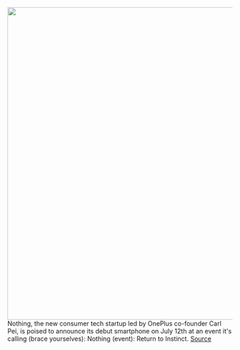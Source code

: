 <img src='https://cdn.vox-cdn.com/thumbor/7yOtWOte6ET5xzJSpgIWF4bI4xM=/0x0:1050x700/1200x800/filters:focal(441x266:609x434)/cdn.vox-cdn.com/uploads/chorus_image/image/71092187/Nothing_Event_KV_Desktop_1244x.0.jpg' width='700px' /><br/>
Nothing, the new consumer tech startup led by OnePlus co-founder Carl Pei, is poised to announce its debut smartphone on July 12th at an event it's calling (brace yourselves): Nothing (event): Return to Instinct.
<a href='https://www.theverge.com/2022/7/10/23199959/nothing-phone-1-launch-event-return-to-instinct-how-to-watch'> Source <a/>
